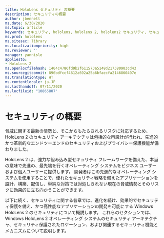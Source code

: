 ```yaml
---
title: HoloLens セキュリティ の概要
description: セキュリティの概要
author: jbennett
ms.date: 6/30/2020
ms.topic: article
keywords: セキュリティ, hololens, hololens 2, hololens2 セキュリティ, セキュリティの概要
ms.prod: hololens
ms.sitesec: library
ms.localizationpriority: high
ms.reviewer: ''
manager: yannisle
appliesto:
- HoloLens 2
ms.openlocfilehash: 1404c4786fd9b2f611573a5148d217380903cd43
ms.sourcegitcommit: 896bdfccf4612a692a25a6bfaecfa2146860407e
ms.translationtype: HT
ms.contentlocale: ja-JP
ms.lasthandoff: 07/11/2020
ms.locfileid: "10865807"
---
```

# セキュリティの概要

脅威に関する最新の情勢と、そこからもたらされるリスクに対応するため、HoloLens 2 のセキュリティ アーキテクチャは包括的な再設計が行われ、先進的かつ革新的なエンドツーエンドのセキュリティおよびプライバシー保護機能が備わりました。

HoloLens 2 は、強力な組み込み型セキュリティ フレームワークを備えた、本当の意味で先進の、最先端を行くオペレーティング システムをビジネス ユーザーおよび個人ユーザーに提供します。 開発者はこの先進的なオペレーティング システムを使用することで、優れたセキュリティ戦略を備えたアプリケーションを設計、構築、配信し、単純な対策では対処しきれない現在の脅威情勢とそのリスクに効果的に立ち向かうことができます。 

以下に続く、セキュリティに関する各章では、進化を続け、効果的でセキュリティ保護を備え、かつ高性能なアプリケーションの開発を可能にする Windows HoloLens 2 のセキュリティについて概説します。 これらのセクションでは、Windows HoloLens 2 オペレーティング システムのセキュリティ アーキテクチャ、セキュリティ保護されたロケーション、および関連するセキュリティ機能とメカニズムについて説明します。
